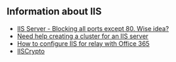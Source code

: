 ## Information about IIS
* [IIS Server - Blocking all ports except 80. Wise idea?](https://www.reddit.com/r/sysadmin/comments/8yadjf/iis_server_blocking_all_ports_except_80_wise_idea/)
* [Need help creating a cluster for an IIS server](https://www.reddit.com/r/sysadmin/comments/9qrb9d/need_help_creating_a_cluster_for_an_iis_server/)
* [How to configure IIS for relay with Office 365](https://support.office.com/en-us/article/how-to-configure-iis-for-relay-with-office-365-eb57abd2-3859-4e79-b721-2ed1f0f579c9)
* [IISCrypto](https://www.nartac.com/Products/IISCrypto)
